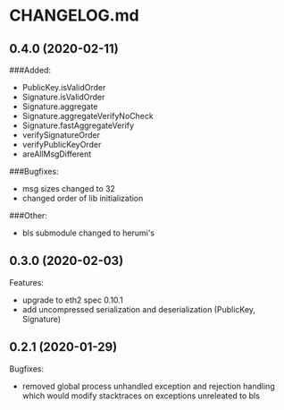 # CHANGELOG.md

## 0.4.0 (2020-02-11)

###Added:
- PublicKey.isValidOrder
- Signature.isValidOrder
- Signature.aggregate
- Signature.aggregateVerifyNoCheck
- Signature.fastAggregateVerify
- verifySignatureOrder
- verifyPublicKeyOrder
- areAllMsgDifferent

###Bugfixes:
- msg sizes changed to 32
- changed order of lib initialization

###Other:
- bls submodule changed to herumi's


## 0.3.0 (2020-02-03)

Features:

  - upgrade to eth2 spec 0.10.1
  - add uncompressed serialization and deserialization (PublicKey, Signature)

## 0.2.1 (2020-01-29)

Bugfixes:

  - removed global process unhandled exception and rejection handling which would modify stacktraces on exceptions unreleated to bls
